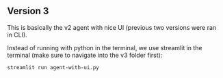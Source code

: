 ## Version 3

This is basically the v2 agent with nice UI (previous two versions were ran in CLI).

Instead of running with python in the terminal, we use streamlit in the terminal
(make sure to navigate into the v3 folder first):
```
streamlit run agent-with-ui.py
```
